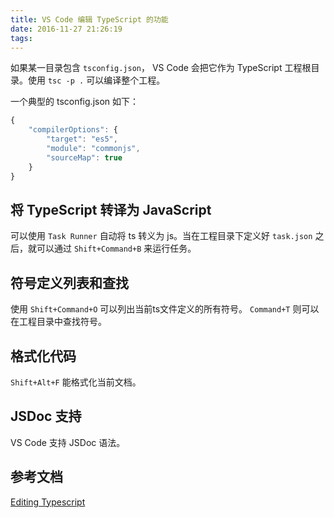 ```yaml
---
title: VS Code 编辑 TypeScript 的功能
date: 2016-11-27 21:26:19
tags:
---
```


如果某一目录包含 `tsconfig.json`， VS Code 会把它作为 TypeScript 工程根目录。使用 `tsc -p .` 可以编译整个工程。

一个典型的 tsconfig.json 如下：

```javaScript
{
    "compilerOptions": {
        "target": "es5",
        "module": "commonjs",
        "sourceMap": true
    }
}
```

## 将 TypeScript 转译为 JavaScript

可以使用 `Task Runner` 自动将 ts 转义为 js。当在工程目录下定义好 `task.json` 之后，就可以通过 `Shift+Command+B` 来运行任务。

## 符号定义列表和查找

使用 `Shift+Command+O` 可以列出当前ts文件定义的所有符号。
`Command+T` 则可以在工程目录中查找符号。

## 格式化代码

`Shift+Alt+F` 能格式化当前文档。

## JSDoc 支持

VS Code 支持 JSDoc 语法。


## 参考文档
[Editing Typescript](https://code.visualstudio.com/docs/languages/typescript)